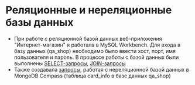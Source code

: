 # Реляционные и нереляционные базы данных
- При работе с реляционной базой данных веб-приложения "Интернет-магазин" я работала в MySQL Workbench. Для входа в базу данных (qa_shop) необходимо было ввести хост, порт, имя пользователя и пароль. В процессе работы с базой данных были выполнены [SELECT-запросы](https://docs.google.com/spreadsheets/d/1YMS3e5SjAUVSzKIiz4jJpmv_bulDPQI4E_2FlgmNmZ8/edit?usp=drive_link), [JOIN-запросы](https://docs.google.com/spreadsheets/d/1wfBsQGnyO2MQ0sAepcxpkXYOvgjE5vLydze7hEm_fR8/edit?usp=drive_link)
- Также создавала [запросы](https://docs.google.com/spreadsheets/d/1U4bxKtEdB2Mw99Ub-oFB9ZvrgrqkkvjT3vSvdfilTfI/edit?usp=drive_link), работая с нереляционной базой данных в MongoDB Compass (таблица card_info в базе данных qa_shop)
